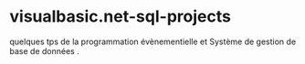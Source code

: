 # visualbasic.net-sql-projects
quelques tps de la programmation évènementielle et Système de gestion de base de données .
